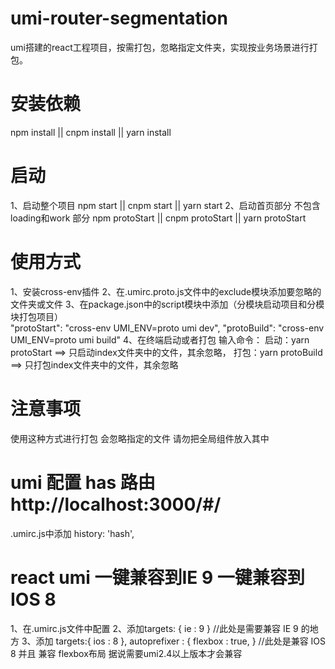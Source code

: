 # umi-router-segmentation
umi搭建的react工程项目，按需打包，忽略指定文件夹，实现按业务场景进行打包。

# 安装依赖

npm install || cnpm install || yarn install

# 启动
1、启动整个项目  npm start || cnpm start || yarn start
2、启动首页部分 不包含 loading和work 部分 npm protoStart || cnpm protoStart || yarn protoStart

# 使用方式
1、安装cross-env插件
2、在.umirc.proto.js文件中的exclude模块添加要忽略的文件夹或文件
3、在package.json中的script模块中添加（分模块启动项目和分模块打包项目）  
    "protoStart": "cross-env UMI_ENV=proto umi dev",
    "protoBuild": "cross-env UMI_ENV=proto umi build"
4、在终端启动或者打包 输入命令：
    启动：yarn protoStart  ==> 只启动index文件夹中的文件，其余忽略，
    打包：yarn protoBuild  ==> 只打包index文件夹中的文件，其余忽略

# 注意事项
使用这种方式进行打包 会忽略指定的文件 请勿把全局组件放入其中

# umi 配置 has 路由  http://localhost:3000/#/
.umirc.js中添加 history: 'hash',

# react umi 一键兼容到IE 9 一键兼容到IOS 8
1、在.umirc.js文件中配置
2、添加targets: { ie : 9 } //此处是需要兼容 IE 9 的地方
3、添加
        targets:{ ios : 8 },
        autoprefixer : {
            flexbox : true,
        }
//此处是兼容 IOS 8 并且 兼容 flexbox布局  据说需要umi2.4以上版本才会兼容